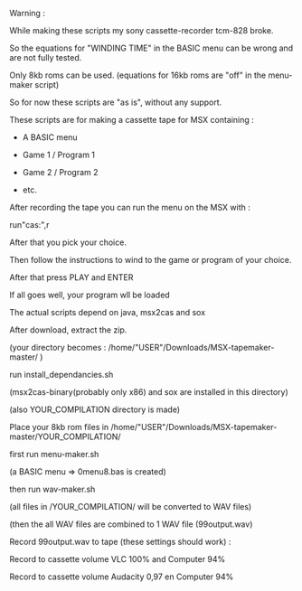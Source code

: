 
Warning :

While making these scripts my sony cassette-recorder tcm-828 broke.

So the equations for "WINDING TIME" in the BASIC menu can be wrong and are not fully tested.

Only 8kb roms can be used. (equations for 16kb roms are "off" in the menu-maker script)

So for now these scripts are "as is", without any support.



These scripts are for making a cassette tape for MSX containing :

- A BASIC menu

- Game 1 / Program 1

- Game 2 / Program 2

- etc.

After recording the tape you can run the menu on the MSX with :

run"cas:",r

After that you pick your choice.

Then follow the instructions to wind to the game or program of your choice.

After that press PLAY and ENTER

If all goes well, your program wll be loaded


The actual scripts depend on java, msx2cas and sox

After download, extract the zip.

(your directory becomes : /home/"USER"/Downloads/MSX-tapemaker-master/ )


run install_dependancies.sh 

(msx2cas-binary(probably only x86) and sox are installed in this directory)

(also YOUR_COMPILATION directory is made)


Place your 8kb rom files in /home/"USER"/Downloads/MSX-tapemaker-master/YOUR_COMPILATION/

first run menu-maker.sh

(a BASIC menu => 0menu8.bas is created)

then run wav-maker.sh

(all files in /YOUR_COMPILATION/ will be converted to WAV files)

(then the all WAV files are combined to 1 WAV file (99output.wav)

Record 99output.wav to tape (these settings should work) :

Record to cassette volume VLC 100% and Computer 94% 

Record to cassette volume Audacity 0,97 en Computer 94% 
